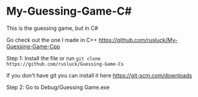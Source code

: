 # My-Guessing-Game-C#

This is the guessing game, but in C#

Go check out the one I made in C++ https://github.com/rusluck/My-Guessing-Game-Cpp

Step 1: Install the file or run ``git clone https://github.com/rusluck/Guessing-Game-Cs``

If you don't have git you can install it here
https://git-scm.com/downloads

Step 2: Go to Debug/Guessing Game.exe
